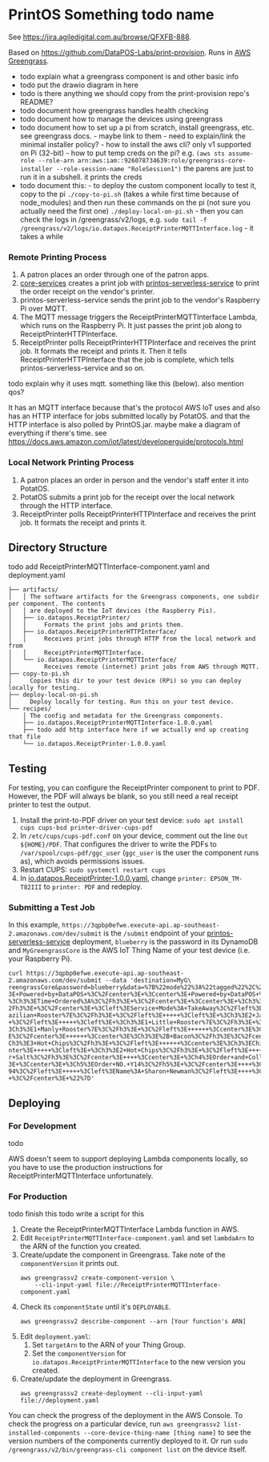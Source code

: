 # PrintOS Something todo name

See <https://jira.agiledigital.com.au/browse/QFXFB-888>.

Based on <https://github.com/DataPOS-Labs/print-provision>. Runs in [AWS
Greengrass](https://docs.aws.amazon.com/greengrass/v2/developerguide/what-is-iot-greengrass.html).

 - todo explain what a greengrass component is and other basic info
 - todo put the drawio diagram in here
 - todo is there anything we should copy from the print-provision repo's README?
 - todo document how greengrass handles health checking
 - todo document how to manage the devices using greengrass
 - todo document how to set up a pi from scratch, install greengrass, etc. see greengrass docs.
        - maybe link to them
        - need to explain/link the minimal installer policy?
        - how to install the aws cli? only v1 supported on Pi (32-bit)
        - how to put temp creds on the pi? e.g. 
          ```
          (aws sts assume-role --role-arn
          arn:aws:iam::926078734639:role/greengrass-core-installer --role-session-name
          "RoleSession1")
          ```
          the parens are just to run it in a subshell. it prints the creds
 - todo document this:
        - to deploy the custom component locally to test it, copy to the pi
          ```
          ./copy-to-pi.sh
          ```
          (takes a while first time because of node_modules) and then run these commands on the pi
          (not sure you actually need the first one)
          ```
          ./deploy-local-on-pi.sh
          ```
        - then you can check the logs in /greengrass/v2/logs, e.g.
            `sudo tail -f /greengrass/v2/logs/io.datapos.ReceiptPrinterMQTTInterface.log`
        - it takes a while

### Remote Printing Process

 1. A patron places an order through one of the patron apps.
 1. [core-services](https://stash.agiledigital.com.au/projects/QFX/repos/merivale/browse/server)
    creates a print job with
    [printos-serverless-service](https://github.com/DataPOS-Labs/printos-serverless-service) to
    print the order receipt on the vendor's printer.
 1. printos-serverless-service sends the print job to the vendor's Raspberry Pi over MQTT.
 1. The MQTT message triggers the ReceiptPrinterMQTTInterface Lambda, which runs on the Raspberry
    Pi. It just passes the print job along to ReceiptPrinterHTTPInterface.
 1. ReceiptPrinter polls ReceiptPrinterHTTPInterface and receives the print job. It formats the
    receipt and prints it. Then it tells ReceiptPrinterHTTPInterface that the job is complete, which
    tells printos-serverless-service and so on.

todo explain why it uses mqtt. something like this (below). also mention qos?

It has an MQTT interface because that's the protocol AWS IoT uses and also has an HTTP interface for
jobs submitted locally by PotatOS. and that the HTTP interface is also polled by PrintOS.jar. maybe
make a diagram of everything if there's time.  see
https://docs.aws.amazon.com/iot/latest/developerguide/protocols.html

### Local Network Printing Process

 1. A patron places an order in person and the vendor's staff enter it into PotatOS.
 1. PotatOS submits a print job for the receipt over the local network through the HTTP interface.
 1. ReceiptPrinter polls ReceiptPrinterHTTPInterface and receives the print job. It formats the
    receipt and prints it.

## Directory Structure

todo add ReceiptPrinterMQTTInterface-component.yaml and deployment.yaml
```
├── artifacts/
│   │ The software artifacts for the Greengrass components, one subdir per component. The contents
│   │ are deployed to the IoT devices (the Raspberry Pis).
│   ├── io.datapos.ReceiptPrinter/
│   │     Formats the print jobs and prints them.
│   ├── io.datapos.ReceiptPrinterHTTPInterface/
│   │     Receives print jobs through HTTP from the local network and from
│   │     ReceiptPrinterMQTTInterface.
│   └── io.datapos.ReceiptPrinterMQTTInterface/
│         Receives remote (internet) print jobs from AWS through MQTT.
├── copy-to-pi.sh
│     Copies this dir to your test device (RPi) so you can deploy locally for testing.
├── deploy-local-on-pi.sh
│     Deploy locally for testing. Run this on your test device.
└── recipes/
    │ The config and metadata for the Greengrass components.
    ├── io.datapos.ReceiptPrinterMQTTInterface-1.0.0.yaml
    ├── todo add http interface here if we actually end up creating that file
    └── io.datapos.ReceiptPrinter-1.0.0.yaml
```

## Testing

For testing, you can configure the ReceiptPrinter component to print to PDF. However, the PDF will
always be blank, so you still need a real receipt printer to test the output.

 1. Install the print-to-PDF driver on your test device: `sudo apt install cups cups-bsd
    printer-driver-cups-pdf`
 1. In `/etc/cups/cups-pdf.conf` on your device, comment out the line `Out ${HOME}/PDF`. That
    configures the driver to write the PDFs to `/var/spool/cups-pdf/ggc_user` (`ggc_user` is the
    user the component runs as), which avoids permissions issues.
 1. Restart CUPS: `sudo systemctl restart cups`
 1. In [io.datapos.ReceiptPrinter-1.0.0.yaml](recipes/io.datapos.ReceiptPrinter-1.0.0.yaml), change
    `printer: EPSON_TM-T82III` to `printer: PDF` and redeploy.

### Submitting a Test Job

In this example, `https://3qpbp0efwe.execute-api.ap-southeast-2.amazonaws.com/dev/submit` is the
`/submit` endpoint of your
[printos-serverless-service](https://github.com/DataPOS-Labs/printos-serverless-service) deployment,
`blueberry` is the password in its DynamoDB and `MyGreengrassCore` is the AWS IoT Thing Name of your
test device (i.e. your Raspberry Pi).

```
curl https://3qpbp0efwe.execute-api.ap-southeast-2.amazonaws.com/dev/submit --data 'destination=MyG\
reengrassCore&password=blueberry&data=%7B%22mode%22%3A%22tagged%22%2C%22comments%22%3A%22%3Ccenter%\
3E+Powered+by+DataPOS+%3C%2Fcenter%3E+%3Ccenter%3E+Powered+by+DataPOS+%3C%2Fcenter%3E+%3Ccenter%3E+\
%3Ch3%3ETime+Ordered%3A%3C%2Fh3%3E+%3C%2Fcenter%3E+%3Ccenter%3E+%3Ch3%3E+2%2F05%2F21+2%3A23+PM+%3C%\
2Fh3%3E+%3C%2Fcenter%3E+%3Cleft%3EService+Mode%3A+TakeAway%3C%2Fleft%3E+++++%3Cleft%3E+%3Ch3%3E1+Br\
azilian+Rooster%7E%3C%2Fh3%3E+%3C%2Fleft%3E+++++%3Cleft%3E+%3Ch3%3E2+Japanese+Rooster%7E%3C%2Fh3%3E\
+%3C%2Fleft%3E+++++%3Cleft%3E+%3Ch3%3E1+Little+Rooster%7E%3C%2Fh3%3E+%3C%2Fleft%3E+++++%3Cleft%3E+%\
3Ch3%3E1+Manly+Rooster%7E%3C%2Fh3%3E+%3C%2Fleft%3E++++++%3Ccenter%3E%3Ch3%3E%2B+Pineapple%3C%2Fh3%3\
E%3C%2Fcenter%3E++++++%3Ccenter%3E%3Ch3%3E%2B+Bacon%3C%2Fh3%3E%3C%2Fcenter%3E+++++++++%3Cleft%3E+%3\
Ch3%3E3+Hot+Chips%3C%2Fh3%3E+%3C%2Fleft%3E++++++%3Ccenter%3E%3Ch3%3EChicken+Salt%3C%2Fh3%3E%3C%2Fce\
nter%3E+++++%3Cleft%3E+%3Ch3%3E2+Hot+Chips%3C%2Fh3%3E+%3C%2Fleft%3E++++++%3Ccenter%3E%3Ch3%3ERegula\
r+Salt%3C%2Fh3%3E%3C%2Fcenter%3E++++%3Ccenter%3E+%3Ch4%3EOrder+and+Collect%3C%2Fh4%3E+%3C%2Fcenter%\
3E+%3Ccenter%3E+%3Ch5%3EOrder+NO.+Y14%3C%2Fh5%3E+%3C%2Fcenter%3E++++%3Cleft%3EPhone%3A+%2B614001210\
94%3C%2Fleft%3E+++++%3Cleft%3EName%3A+Sharon+Newman%3C%2Fleft%3E++++%3Ccenter%3E+Powered+by+DataPOS\
+%3C%2Fcenter%3E+%22%7D'
```

## Deploying

### For Development

todo

AWS doesn't seem to support deploying Lambda components locally, so you have to use the production
instructions for ReceiptPrinterMQTTInterface unfortunately.

### For Production

todo finish this
todo write a script for this

1. Create the ReceiptPrinterMQTTInterface Lambda function in AWS.
1. Edit `ReceiptPrinterMQTTInterface-component.yaml` and set `lambdaArn` to the ARN of the function
   you created.
1. Create/update the component in Greengrass. Take note of the `componentVersion` it prints out.
   ```
   aws greengrassv2 create-component-version \
       --cli-input-yaml file://ReceiptPrinterMQTTInterface-component.yaml
   ```
1. Check its `componentState` until it's `DEPLOYABLE`.
   ```
   aws greengrassv2 describe-component --arn [Your function's ARN]
   ```
1. Edit `deployment.yaml`:
   1. Set `targetArn` to the ARN of your Thing Group.
   1. Set the `componentVersion` for `io.datapos.ReceiptPrinterMQTTInterface` to the new version you
      created.
1. Create/update the deployment in Greengrass.
   ```
   aws greengrassv2 create-deployment --cli-input-yaml file://deployment.yaml
   ```

You can check the progress of the deployment in the AWS Console. To check the progress on a
particular device, run `aws greengrassv2 list-installed-components --core-device-thing-name [thing
name]` to see the version numbers of the components currently deployed to it. Or run `sudo
/greengrass/v2/bin/greengrass-cli component list` on the device itself.
